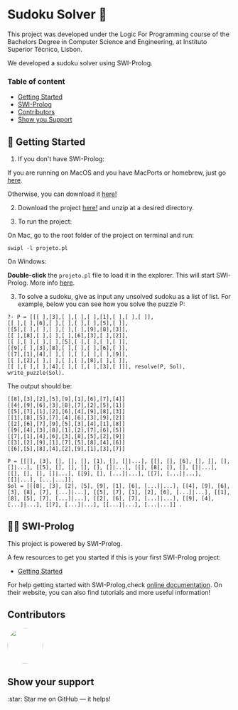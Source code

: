 # Sudoku Solver 🧩
This project was developed under the Logic For Programming course of the Bachelors Degree in Computer Science and Engineering, at Instituto Superior Técnico, Lisbon.

We developed a sudoku solver using SWI-Prolog.

### Table of content

- [Getting Started](#getting_started)
- [SWI-Prolog](#swi-prolog)
- [Contributors](#contributors)
- [Show you Support](#support)


<a name="getting_started"> 
	
##  🚀 Getting Started

</a>

1. If you don't have SWI-Prolog:

If you are running on MacOS and you have MacPorts or homebrew, just go [here](https://www.swi-prolog.org/build/macos.html).

Otherwise, you can download it [here!](https://www.swi-prolog.org/download/stable)

2. Download the project [here!](https://github.com/marianasrv/sudoku-solver/archive/main.zip) and unzip at a desired directory.

3. To run the project:

On Mac, go to the root folder of the project on terminal and run:
```
swipl -l projeto.pl
```

On Windows:

<b>Double-click</b> the <code>projeto.pl</code> file to load it in the explorer. This will start SWI-Prolog. More info [here](https://www.swi-prolog.org/FAQ/LoadProgram.html).

3. To solve a sudoku, give as input any unsolved sudoku as a list of list. For example, below you can see how you solve the puzzle P:

```
?- P = [[[ ],[3],[ ],[ ],[ ],[1],[ ],[ ],[ ]],
[[ ],[ ],[6],[ ],[ ],[ ],[ ],[5],[ ]],                                         
[[5],[ ],[ ],[ ],[ ],[ ],[9],[8],[3]],                                         
[[ ],[8],[ ],[ ],[ ],[6],[3],[ ],[2]],                                         
[[ ],[ ],[ ],[ ],[5],[ ],[ ],[ ],[ ]],                                          
[[9],[ ],[3],[8],[ ],[ ],[ ],[6],[ ]],                                          
[[7],[1],[4],[ ],[ ],[ ],[ ],[ ],[9]],                                          
[[ ],[2],[ ],[ ],[ ],[ ],[8],[ ],[ ]],                                         
[[ ],[ ],[ ],[4],[ ],[ ],[ ],[3],[ ]]], resolve(P, Sol), write_puzzle(Sol).
```

The output should be:

```
[[8],[3],[2],[5],[9],[1],[6],[7],[4]]
[[4],[9],[6],[3],[8],[7],[2],[5],[1]]
[[5],[7],[1],[2],[6],[4],[9],[8],[3]]
[[1],[8],[5],[7],[4],[6],[3],[9],[2]]
[[2],[6],[7],[9],[5],[3],[4],[1],[8]]
[[9],[4],[3],[8],[1],[2],[7],[6],[5]]
[[7],[1],[4],[6],[3],[8],[5],[2],[9]]
[[3],[2],[9],[1],[7],[5],[8],[4],[6]]
[[6],[5],[8],[4],[2],[9],[1],[3],[7]]

P = [[[], [3], [], [], [], [1], [], []|...], [[], [], [6], [], [], [], []|...], [[5], [], [], [], [], []|...], [[], [8], [], [], []|...], [[], [], [], []|...], [[9], [], [...]|...], [[7], [...]|...], [[]|...], [...|...]],
Sol = [[[8], [3], [2], [5], [9], [1], [6], [...]|...], [[4], [9], [6], [3], [8], [7], [...]|...], [[5], [7], [1], [2], [6], [...]|...], [[1], [8], [5], [7], [...]|...], [[2], [6], [7], [...]|...], [[9], [4], [...]|...], [[7], [...]|...], [[...]|...], [...|...]] .
```


<a name="swi-prolog"> 
	
## 👩‍💻 SWI-Prolog

</a>
This project is powered by SWI-Prolog.

A few resources to get you started if this is your first SWI-Prolog project:

- [Getting Started](https://www.swi-prolog.org/pldoc/man?section=quickstart)

For help getting started with SWI-Prolog,check
[online documentation](https://www.swi-prolog.org/pldoc/doc_for?object=manual).
On their website, you can also find tutorials and more useful information!

<a name="contributors"> 
  
## Contributors

</a>

<a href="https://github.com/marianasrv">
	<img src="https://github.com/marianasrv.png" width="80" style="border-radius:50%">
</a>

<a name="support"> 
	
## Show your support 

</a>
:star: Star me on GitHub — it helps!






